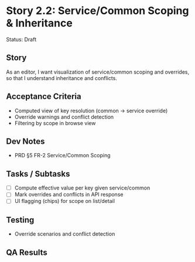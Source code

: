 # Story 2.2: Service/Common Scoping & Inheritance

Status: Draft

## Story

As an editor,
I want visualization of service/common scoping and overrides,
so that I understand inheritance and conflicts.

## Acceptance Criteria

- Computed view of key resolution (common → service override)
- Override warnings and conflict detection
- Filtering by scope in browse view

## Dev Notes

- PRD §5 FR-2 Service/Common Scoping

## Tasks / Subtasks

- [ ] Compute effective value per key given service/common
- [ ] Mark overrides and conflicts in API response
- [ ] UI flagging (chips) for scope on list/detail

## Testing

- Override scenarios and conflict detection

## QA Results
